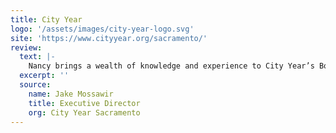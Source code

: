 ```yaml
---
title: City Year
logo: '/assets/images/city-year-logo.svg'
site: 'https://www.cityyear.org/sacramento/'
review: 
  text: |- 
    Nancy brings a wealth of knowledge and experience to City Year’s Board. In addition to her passion for our mission and her steadfast commitment to our success, Nancy has helped our organization during its start-up phase to create structures that increase our operational efficiency and overall output which allows us to provide more support to off-track Sacramento students. Having a high-functioning board is important for any organization, but as a non-profit that does not have the luxury of time or money, board activation and cultivation is crucial. As Chair of our Board Leadership Development Committee, Nancy has helped to shape and define board responsibilities and structures, board growth and board member accountability. We are incredibly lucky to have Nancy serve with City Year and can attribute much of our operational success to her hard work.
  excerpt: ''   
  source: 
    name: Jake Mossawir
    title: Executive Director
    org: City Year Sacramento
---
```

